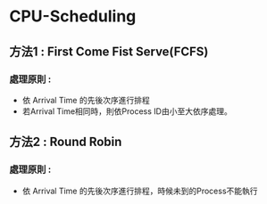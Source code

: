 # CPU-Scheduling

## 方法1 : First Come Fist Serve(FCFS)
### 處理原則 : 
- 依 Arrival Time 的先後次序進行排程
- 若Arrival Time相同時，則依Process ID由小至大依序處理。

## 方法2 : Round Robin
### 處理原則 : 
- 依 Arrival Time 的先後次序進行排程，時候未到的Process不能執行